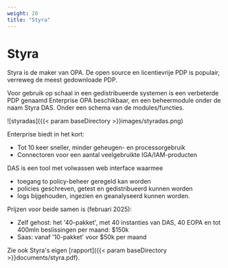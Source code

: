 ```yaml
---
weight: 20
title: "Styra"
---
```


# Styra

Styra is de maker van OPA. De open source en licentievrije PDP is populair, verreweg de meest gedownloade PDP.

Voor gebruik op schaal in een gedistribueerde systemen is een verbeterde PDP genaamd Enterprise OPA beschikbaar,
en een beheermodule onder de naam Styra DAS.
Onder een schema van de modules/functies.

![styradas]({{< param baseDirectory >}}images/styradas.png)

Enterprise biedt in het kort:

- Tot 10 keer sneller, minder geheugen- en processorgebruik
- Connectoren voor een aantal veelgebruikte IGA/IAM-producten

DAS is een tool met volwassen web interface waarmee 
- toegang to policy-beheer geregeld kan worden
- policies geschreven, getest en gedistribueerd kunnen worden
- logs bijgehouden, ingezien en geanalyseerd kunnen worden.

Prijzen voor beide samen is (februari 2025):

- Zelf gehost: het '40-pakket', met 40 instanties van DAS, 40 EOPA en tot 400mln beslissingen per maand: $150k
- Saas: vanaf '10-pakket' voor $50k per maand

Zie ook Styra's eigen [rapport]({{< param baseDirectory >}}documents/styra.pdf).